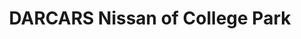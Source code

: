 ---
title: "DARCARS Nissan of College Park"
url: /college-park/darcars-nissan-of-college-park/
shop: Autohaus
---
